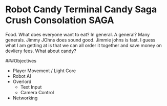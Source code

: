 Robot Candy Terminal Candy Saga Crush Consolation SAGA
============= 
Food. What does everyone want to eat? In general. A general? Many generals. Jimmy JOhns does sound good. Jimmie johns is fast. I guess what I am getting at is that we can all order it together and save money on devliery fees. What about candy?


###Objectives

* Player Movement / Light Core
* Robot AI
* Overlord
  * Text Input
  * Camera Control
* Networking
